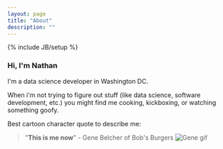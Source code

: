 ```yaml
---
layout: page
title: "About"
description: ""
---
```

{% include JB/setup %}

### Hi, I'm Nathan

I'm a data science developer in Washington DC. 

When i'm not trying to figure out stuff (like data science, software development, etc.) you might find me cooking, kickboxing, or watching something goofy. 

Best cartoon character quote to describe me:

> "**This is me now**" - Gene Belcher of Bob's Burgers
![Gene gif](http://giphy.com/gifs/style-bobs-burgers-lIg15wzqRGX6w)